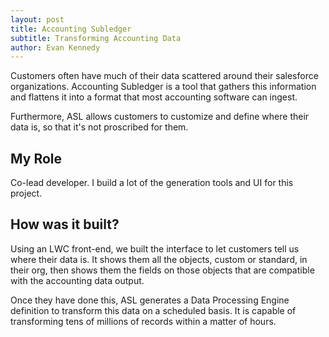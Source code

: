 ```yaml
---
layout: post
title: Accounting Subledger
subtitle: Transforming Accounting Data
author: Evan Kennedy
---
```


Customers often have much of their data scattered around their salesforce organizations. Accounting Subledger is a tool that gathers this information and flattens it into a format that most accounting software can ingest.

Furthermore, ASL allows customers to customize and define where their data is, so that it's not proscribed for them. 

## My Role

Co-lead developer. I build a lot of the generation tools and UI for this project.

## How was it built?

Using an LWC front-end, we built the interface to let customers tell us where their data is. It shows them all the objects, custom or standard, in their org, then shows them the fields on those objects that are compatible with the accounting data output. 

Once they have done this, ASL generates a Data Processing Engine definition to transform this data on a scheduled basis. It is capable of transforming tens of millions of records within a matter of hours.
